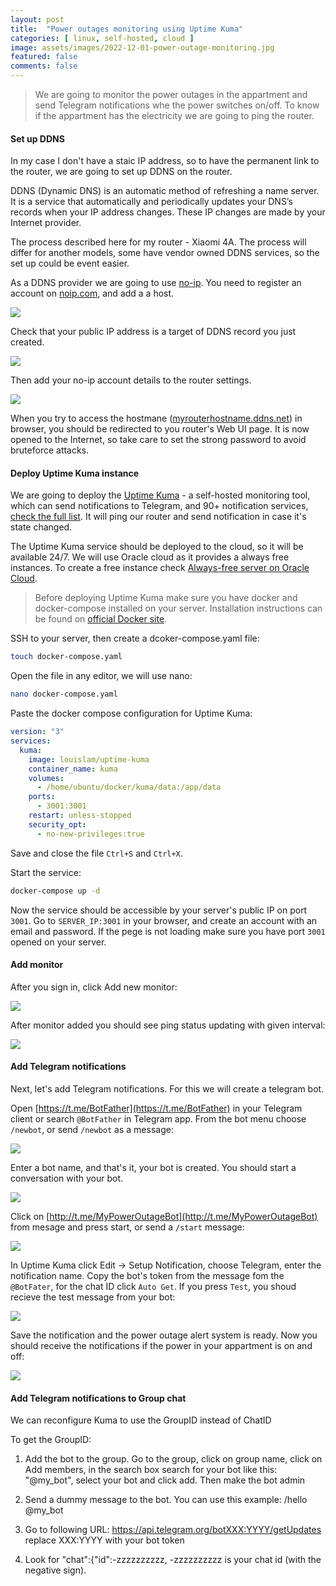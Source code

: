 ```yaml
---
layout: post
title:  "Power outages monitoring using Uptime Kuma"
categories: [ linux, self-hosted, cloud ]
image: assets/images/2022-12-01-power-outage-monitoring.jpg
featured: false
comments: false
---
```


> We are going to monitor the power outages in the appartment and send Telegram notifications whe the power switches on/off. To know if the appartment has the electricity we are going to ping the router. 

#### Set up DDNS

In my case I don't have a staic IP address, so to have the permanent link to the router, we are going to set up DDNS on the router. 

DDNS (Dynamic DNS) is an automatic method of refreshing a name server. It is a service that automatically and periodically updates your DNS’s records when your IP address changes. These IP changes are made by your Internet provider.

The process described here for my router - Xiaomi 4A. The process will differ for another models, some have vendor owned DDNS services, so the set up could be event easier. 

As a DDNS provider we are going to use [no-ip](https://www.noip.com/). You need to register an account on [noip.com](https://www.noip.com/), and add a a host.

![](../assets/images/no-ip-1.png)

Check that your public IP address is a target of DDNS record you just created.

![](../assets/images/no-ip-2.png)

Then add your no-ip account details to the router settings.

![](../assets/images/ddns-1.png)

When you try to access the hostmane ([myrouterhostname.ddns.net](http://myrouterhostname.ddns.net)) in browser, you should be redirected to you router's Web UI page. It is now opened to the Internet, so take care to set the strong password to avoid bruteforce attacks.


#### Deploy Uptime Kuma instance

We are going to deploy the [Uptime Kuma](https://github.com/louislam/uptime-kuma) - a self-hosted monitoring tool, which can send notifications to Telegram, and 90+ notification services, [check the full list](https://github.com/louislam/uptime-kuma/tree/master/src/components/notifications). It will ping our router and send notification in case it's state changed.

The Uptime Kuma service should be deployed to the cloud, so it will be available 24/7. We will use Oracle cloud as it provides a always free instances. To create a free instance check [Always-free server on Oracle Cloud](../oracle-cloud-free-server).

> Before deploying Uptime Kuma make sure you have docker and docker-compose installed on your server. Installation instructions can be found on [official Docker site](https://docs.docker.com/engine/install/).

SSH to your server, then create a dcoker-compose.yaml file:
```sh
touch docker-compose.yaml
```

Open the file in any editor, we will use nano:
```sh
nano docker-compose.yaml
```

Paste the docker compose configuration for Uptime Kuma:
```yaml
version: "3"
services:
  kuma:
    image: louislam/uptime-kuma
    container_name: kuma
    volumes:
      - /home/ubuntu/docker/kuma/data:/app/data
    ports:
      - 3001:3001
    restart: unless-stopped
    security_opt:
      - no-new-privileges:true
```

Save and close the file `Ctrl+S` and `Ctrl+X`.

Start the service:
```sh
docker-compose up -d
```

Now the service should be accessible by your server's public IP on port `3001`. Go to `SERVER_IP:3001` in your browser, and create an account with an email and password. If the pege is not loading make sure you have port `3001` opened on your server.


#### Add monitor

After you sign in, click Add new monitor:

![](../assets/images/kuma-1.png)

After monitor added you should see ping status updating with given interval:

![](../assets/images/kuma-2.png)


#### Add Telegram notifications

Next, let's add Telegram notifications. For this we will create a telegram bot.

Open [https://t.me/BotFather](https://t.me/BotFather) in your Telegram client or search `@BotFather` in Telegram app. From the bot menu choose `/newbot`, or send `/newbot` as a message:

![](../assets/images/bot-1.png)


Enter a bot name, and that's it, your bot is created. You should start a conversation with your bot. 

![](../assets/images/bot-2.png)

Click on [http://t.me/MyPowerOutageBot](http://t.me/MyPowerOutageBot) from mesage and press start, or send a `/start` message:

![](../assets/images/bot-3.png)


In Uptime Kuma click Edit -> Setup Notification, choose Telegram, enter the notification name. Copy the bot's token from the message fom the `@BotFater`, for the chat ID click `Auto Get`. If you press `Test`, you shoud recieve the test message from your bot:

![](../assets/images/bot-4.png)

Save the notification and the power outage alert system is ready. Now you should receive the notifications if the power in your appartment is on and off:

![](../assets/images/bot-5.png)

#### Add Telegram notifications to Group chat

We can reconfigure Kuma to use the GroupID instead of ChatID

To get the GroupID:

1. Add the bot to the group. Go to the group, click on group name, click on Add members, in the search box search for your bot like this: "@my_bot", select your bot and click add. Then make the bot admin

2. Send a dummy message to the bot. You can use this example: /hello @my_bot

3. Go to following URL: https://api.telegram.org/botXXX:YYYY/getUpdates replace XXX:YYYY with your bot token

4. Look for "chat":{"id":-zzzzzzzzzz, -zzzzzzzzzz is your chat id (with the negative sign).

